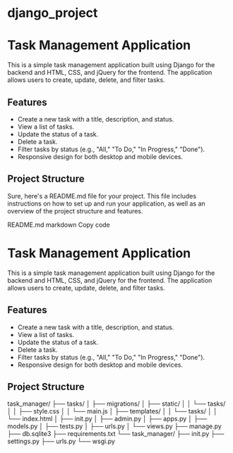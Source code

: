 # django_project 
# Task Management Application

This is a simple task management application built using Django for the backend and HTML, CSS, and jQuery for the frontend. The application allows users to create, update, delete, and filter tasks.

## Features

- Create a new task with a title, description, and status.
- View a list of tasks.
- Update the status of a task.
- Delete a task.
- Filter tasks by status (e.g., "All," "To Do," "In Progress," "Done").
- Responsive design for both desktop and mobile devices.

## Project Structure

Sure, here's a README.md file for your project. This file includes instructions on how to set up and run your application, as well as an overview of the project structure and features.

README.md
markdown
Copy code
# Task Management Application

This is a simple task management application built using Django for the backend and HTML, CSS, and jQuery for the frontend. The application allows users to create, update, delete, and filter tasks.

## Features

- Create a new task with a title, description, and status.
- View a list of tasks.
- Update the status of a task.
- Delete a task.
- Filter tasks by status (e.g., "All," "To Do," "In Progress," "Done").
- Responsive design for both desktop and mobile devices.

## Project Structure

task_manager/
├── tasks/
│ ├── migrations/
│ ├── static/
│ │ └── tasks/
│ │ ├── style.css
│ │ └── main.js
│ ├── templates/
│ │ └── tasks/
│ │ └── index.html
│ ├── init.py
│ ├── admin.py
│ ├── apps.py
│ ├── models.py
│ ├── tests.py
│ ├── urls.py
│ └── views.py
├── manage.py
├── db.sqlite3
├── requirements.txt
└── task_manager/
├── init.py
├── settings.py
├── urls.py
└── wsgi.py

